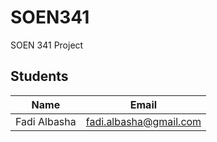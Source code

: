 # SOEN341
SOEN 341 Project

## Students
|Name|Email|
|----|-----|
|Fadi Albasha|fadi.albasha@gmail.com|